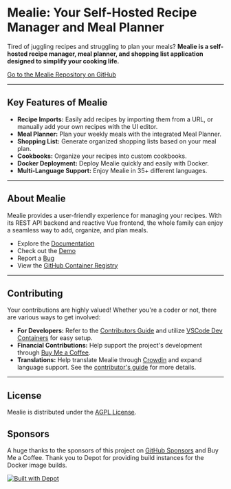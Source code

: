 # Mealie: Your Self-Hosted Recipe Manager and Meal Planner 

Tired of juggling recipes and struggling to plan your meals?  **Mealie is a self-hosted recipe manager, meal planner, and shopping list application designed to simplify your cooking life.**  

[Go to the Mealie Repository on GitHub](https://github.com/mealie-recipes/mealie)

---

## Key Features of Mealie

*   **Recipe Imports:** Easily add recipes by importing them from a URL, or manually add your own recipes with the UI editor.
*   **Meal Planner:** Plan your weekly meals with the integrated Meal Planner.
*   **Shopping List:** Generate organized shopping lists based on your meal plan.
*   **Cookbooks:** Organize your recipes into custom cookbooks.
*   **Docker Deployment:** Deploy Mealie quickly and easily with Docker.
*   **Multi-Language Support:** Enjoy Mealie in 35+ different languages.

---

## About Mealie

Mealie provides a user-friendly experience for managing your recipes. With its REST API backend and reactive Vue frontend, the whole family can enjoy a seamless way to add, organize, and plan meals. 

*   Explore the [Documentation](https://docs.mealie.io/)
*   Check out the [Demo](https://demo.mealie.io/)
*   Report a [Bug](https://github.com/mealie-recipes/mealie/issues)
*   View the [GitHub Container Registry](https://github.com/mealie-recipes/mealie/pkgs/container/mealie)

---

## Contributing

Your contributions are highly valued! Whether you're a coder or not, there are various ways to get involved:

*   **For Developers:** Refer to the [Contributors Guide](https://nightly.mealie.io/contributors/developers-guide/code-contributions/) and utilize [VSCode Dev Containers](https://code.visualstudio.com/docs/remote/containers) for easy setup.
*   **Financial Contributions:** Help support the project's development through [Buy Me a Coffee](https://www.buymeacoffee.com/haykot).
*   **Translations:** Help translate Mealie through [Crowdin](https://crowdin.com/project/mealie) and expand language support. See the [contributor's guide](https://nightly.mealie.io/contributors/translating/) for more details.

---

## License

Mealie is distributed under the [AGPL License](https://github.com/mealie-recipes/mealie/blob/mealie-next/LICENSE).

## Sponsors

A huge thanks to the sponsors of this project on [GitHub Sponsors](https://github.com/sponsors/hay-kot) and Buy Me a Coffee. Thank you to Depot for providing build instances for the Docker image builds.

[![Built with Depot](https://depot.dev/badges/built-with-depot.svg)](https://depot.dev?utm_source=Mealie)